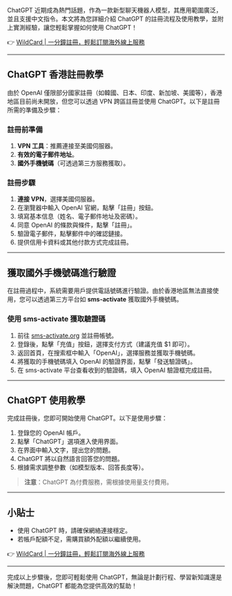 ChatGPT 近期成為熱門話題，作為一款新型聊天機器人模型，其應用範圍廣泛，並且支援中文指令。本文將為您詳細介紹 ChatGPT 的註冊流程及使用教學，並附上實測經驗，讓您輕鬆掌握如何使用 ChatGPT！

👉 [WildCard | 一分鐘註冊，輕鬆訂閱海外線上服務](https://bit.ly/bewildcard)

---

## ChatGPT 香港註冊教學

由於 OpenAI 僅限部分國家註冊（如韓國、日本、印度、新加坡、美國等），香港地區目前尚未開放，但您可以透過 VPN 跨區註冊並使用 ChatGPT。以下是註冊所需的準備及步驟：

### 註冊前準備
1. **VPN 工具**：推薦連接至美國伺服器。
2. **有效的電子郵件地址**。
3. **國外手機號碼**（可透過第三方服務獲取）。

### 註冊步驟
1. **連接 VPN**，選擇美國伺服器。
2. 在瀏覽器中輸入 OpenAI 官網，點擊「註冊」按鈕。
3. 填寫基本信息（姓名、電子郵件地址及密碼）。
4. 同意 OpenAI 的條款與條件，點擊「註冊」。
5. 驗證電子郵件，點擊郵件中的確認鏈接。
6. 提供信用卡資料或其他付款方式完成註冊。

---

## 獲取國外手機號碼進行驗證

在註冊過程中，系統需要用戶提供電話號碼進行驗證。由於香港地區無法直接使用，您可以透過第三方平台如 **sms-activate** 獲取國外手機號碼。

### 使用 sms-activate 獲取驗證碼
1. 前往 [sms-activate.org](https://sms-activate.org) 並註冊帳號。
2. 登錄後，點擊「充值」按鈕，選擇支付方式（建議充值 $1 即可）。
3. 返回首頁，在搜索框中輸入「OpenAI」，選擇服務並獲取手機號碼。
4. 將獲取的手機號碼填入 OpenAI 的驗證界面，點擊「發送驗證碼」。
5. 在 sms-activate 平台查看收到的驗證碼，填入 OpenAI 驗證框完成註冊。

---

## ChatGPT 使用教學

完成註冊後，您即可開始使用 ChatGPT。以下是使用步驟：

1. 登錄您的 OpenAI 帳戶。
2. 點擊「ChatGPT」選項進入使用界面。
3. 在界面中輸入文字，提出您的問題。
4. ChatGPT 將以自然語言回答您的問題。
5. 根據需求調整參數（如模型版本、回答長度等）。

> **注意**：ChatGPT 為付費服務，需根據使用量支付費用。

---

## 小貼士

- 使用 ChatGPT 時，請確保網絡連接穩定。
- 若帳戶配額不足，需購買額外配額以繼續使用。

👉 [WildCard | 一分鐘註冊，輕鬆訂閱海外線上服務](https://bit.ly/bewildcard)

---

完成以上步驟後，您即可輕鬆使用 ChatGPT，無論是計劃行程、學習新知識還是解決問題，ChatGPT 都能為您提供高效的幫助！
